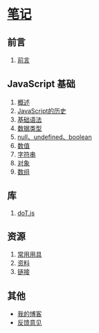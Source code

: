 # [笔记](http://github.com/ShenBao/shenbao-notes)

<!--作者：[ShenBao](https://shenbao.github.io/)

授权：<a rel="license" href="http://creativecommons.org/licenses/by-nc/4.0/">署名-非商用许可证</a>-->

## 前言
1. [前言](#README)

## JavaScript 基础
1. [概述](#docs/JavaScript/intro)
1. [JavaScript的历史](#docs/JavaScript/history)
1. [基础语法](#docs/JavaScript/basic)
1. [数据类型](#docs/JavaScript/types)
1. [null、undefined、boolean](#docs/JavaScript/null-undefined-boolean)
1. [数值](#docs/JavaScript/number)
1. [字符串](#docs/JavaScript/string)
1. [对象](#docs/JavaScript/object)
1. [数组](#docs/JavaScript/array)

## 库

1. [doT.js](#docs/library/doT.js)



## 资源
1. [常用用具](#docs/resource/tool)
1. [资料](#docs/resource/officialdata)
1. [链接](#docs/resource/article)


## 其他

- [我的博客](https://shenbao.github.io/)
- [反馈意见](https://github.com/ShenBao/shenbao-notes/issues)


<br/><br/>